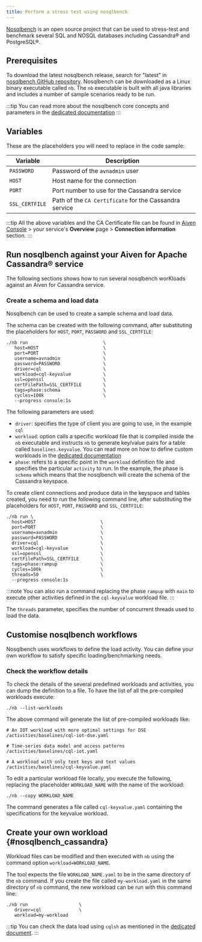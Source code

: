 ```yaml
---
title: Perform a stress test using nosqlbench
---
```


[Nosqlbench](https://docs.nosqlbench.io/) is an open source project that
can be used to stress-test and benchmark several SQL and NOSQL databases
including Cassandra® and PostgreSQL®.

## Prerequisites

To download the latest nosqlbench release, search for \"latest\" in
[nosqlbench GitHub
repository](https://github.com/nosqlbench/nosqlbench/releases/latest).
Nosqlbench can be downloaded as a Linux binary executable called `nb`.
The `nb` executable is built with all java libraries and includes a
number of sample scenarios ready to be run.

:::tip
You can read more about the nosqlbench core concepts and parameters in
the [dedicated
documentation](https://docs.nosqlbench.io/introduction/core-concepts/)
:::

## Variables

These are the placeholders you will need to replace in the code sample:

| Variable       | Description                                            |
| -------------- | ------------------------------------------------------ |
| `PASSWORD`     | Password of the `avnadmin` user                        |
| `HOST`         | Host name for the connection                           |
| `PORT`         | Port number to use for the Cassandra service           |
| `SSL_CERTFILE` | Path of the `CA Certificate` for the Cassandra service |

:::tip
All the above variables and the CA Certificate file can be found in
[Aiven Console](https://console.aiven.io/) \> your service's
**Overview** page \> **Connection information** section.
:::

## Run nosqlbench against your Aiven for Apache Cassandra® service

The following sections shows how to run several nosqlbench worKloads
against an Aiven for Cassandra service.

### Create a schema and load data

Nosqlbench can be used to create a sample schema and load data.

The schema can be created with the following command, after substituting
the placeholders for `HOST`, `PORT`, `PASSWORD` and `SSL_CERTFILE`:

```
./nb run                            \
   host=HOST                        \
   port=PORT                        \
   username=avnadmin                \
   password=PASSWORD                \
   driver=cql                       \
   workload=cql-keyvalue            \
   ssl=openssl                      \
   certFilePath=SSL_CERTFILE        \
   tags=phase:schema                \
   cycles=100k                      \
   --progress console:1s
```

The following parameters are used:

-   `driver`: specifies the type of client you are going to use, in the
    example `cql`
-   `workload`: option calls a specific workload file that is compiled
    inside the `nb` executable and instructs `nb` to generate key/value
    pairs for a table called `baselines.keyvalue`. You can read more on
    how to define custom workloads in the
    [dedicated documentation](/docs/products/cassandra/howto/use-nosqlbench-with-cassandra#nosqlbench_cassandra)
-   `phase`: refers to a specific point in the `workload` definition
    file and specifies the particular `activity` to run. In the example,
    the phase is `schema` which means that the nosqlbench will create
    the schema of the Cassandra keyspace.

To create client connections and produce data in the keyspace and tables
created, you need to run the following command line, after substituting
the placeholders for `HOST`, `PORT`, `PASSWORD` and `SSL_CERTFILE`:

```
./nb run \
  host=HOST                        \
  port=PORT                        \
  username=avnadmin                \
  password=PASSWORD                \
  driver=cql                       \
  workload=cql-keyvalue            \
  ssl=openssl                      \
  certFilePath=SSL_CERTFILE        \
  tags=phase:rampup                \
  cycles=100k                      \
  threads=50                       \
  --progress console:1s
```

:::note
You can also run a command replacing the phase `rampup` with `main` to
execute other activities defined in the `cql-keyvalue` workload file.
:::

The `threads` parameter, specifies the number of concurrent threads used
to load the data.

## Customise nosqlbench workflows

Nosqlbench uses workflows to define the load activity. You can define
your own workflow to satisfy specific loading/benchmarking needs.

### Check the workflow details

To check the details of the several predefined workloads and activities,
you can dump the definition to a file. To have the list of all the
pre-compiled workloads execute:

```
./nb --list-workloads
```

The above command will generate the list of pre-compiled workloads like:

```
# An IOT workload with more optimal settings for DSE
/activities/baselines/cql-iot-dse.yaml

# Time-series data model and access patterns
/activities/baselines/cql-iot.yaml

# A workload with only text keys and text values
/activities/baselines/cql-keyvalue.yaml
```

To edit a particular workload file locally, you execute the following,
replacing the placeholder `WORKLOAD_NAME` with the name of the workload:

```
./nb --copy WORKLOAD_NAME
```

The command generates a file called `cql-keyvalue.yaml` containing the
specifications for the keyvalue workload.

## Create your own workload {#nosqlbench_cassandra}

Workload files can be modified and then executed with `nb` using the
command option `workload=WORKLOAD_NAME`.

The tool expects the file `WORKLOAD_NAME.yaml` to be in the same
directory of the `nb` command. If you create the file called
`my-workload.yaml` in the same directory of `nb` command, the new
workload can be run with this command line:

```
./nb run                   \
   driver=cql              \
   workload=my-workload
```

:::tip
You can check the data load using `cqlsh` as mentioned in the
[dedicated document](connect-cqlsh-cli).
:::
